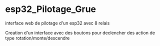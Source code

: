 # esp32_Pilotage_Grue
interface web de pilotage d'un esp32 avec 8 relais

Creation d'un interface avec des boutons pour declencher des action de type rotation/monte/descendre

